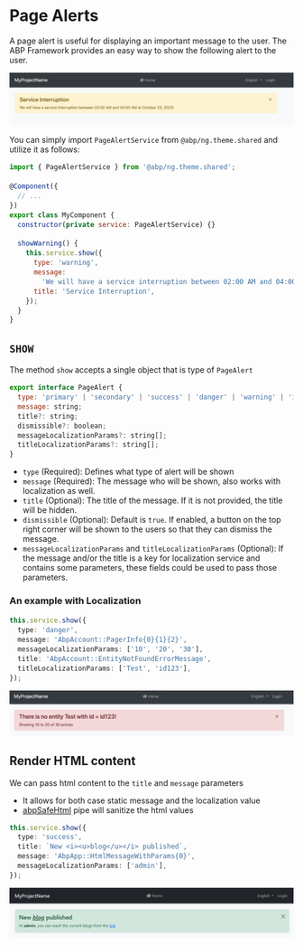 # Page Alerts

A page alert is useful for displaying an important message to the user. The ABP Framework provides an easy way to show the following alert to the user.

![angular-page-alert-example](./images/page-alert-warning-example.png)

You can simply import `PageAlertService` from `@abp/ng.theme.shared` and utilize it as follows:

```js
import { PageAlertService } from '@abp/ng.theme.shared';

@Component({
  // ...
})
export class MyComponent {
  constructor(private service: PageAlertService) {}

  showWarning() {
    this.service.show({
      type: 'warning',
      message:
        'We will have a service interruption between 02:00 AM and 04:00 AM at October 23, 2023!',
      title: 'Service Interruption',
    });
  }
}
```

## `SHOW`

The method `show` accepts a single object that is type of `PageAlert`

```js
export interface PageAlert {
  type: 'primary' | 'secondary' | 'success' | 'danger' | 'warning' | 'info' | 'light' | 'dark';
  message: string;
  title?: string;
  dismissible?: boolean;
  messageLocalizationParams?: string[];
  titleLocalizationParams?: string[];
}
```

* `type` (Required): Defines what type of alert will be shown
* `message` (Required): The message who will be shown, also works with localization as well. 
* `title` (Optional): The title of the message. If it is not provided, the title will be hidden.
* `dismissible` (Optional): Default is `true`. If enabled, a button on the top right corner will be shown to the users so that they can dismiss the message.
* `messageLocalizationParams` and `titleLocalizationParams` (Optional): If the message and/or the title is a key for localization service and contains some parameters, these fields could be used to pass those parameters. 

### An example with Localization

```typescript
this.service.show({
  type: 'danger',
  message: 'AbpAccount::PagerInfo{0}{1}{2}',
  messageLocalizationParams: ['10', '20', '30'],
  title: 'AbpAccount::EntityNotFoundErrorMessage',
  titleLocalizationParams: ['Test', 'id123'],
});
```

![angular-page-alert-with-params-example](./images/page-alert-with-params-example.png)

## Render HTML content

We can pass html content to the `title` and `message` parameters

* It allows for both case static message and the localization value
* [abpSafeHtml](https://github.com/abpframework/abp/blob/37b59a7f05202264505d002397dbb27d275740e1/npm/ng-packs/packages/core/src/lib/pipes/safe-html.pipe.ts#L6) pipe will sanitize the html values

```typescript
this.service.show({
  type: 'success',
  title: `New <i><u>blog</u></i> published`,
  message: 'AbpApp::HtmlMessageWithParams{0}',
  messageLocalizationParams: ['admin'],
});
```

![angular-page-alert-with-html-example](./images/page-alert-with-html-example.png)
